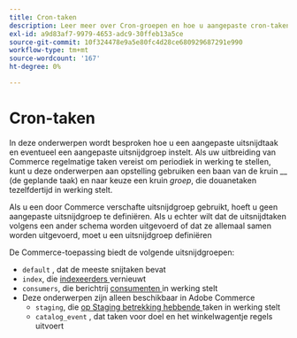 ```yaml
---
title: Cron-taken
description: Leer meer over Cron-groepen en hoe u aangepaste cron-taken kunt maken in Adobe Commerce. Ontdek de geplande taakopstelling en de configuratie van de cron groep.
exl-id: a9d83af7-9979-4653-adc9-30ffeb13a5ce
source-git-commit: 10f324478e9a5e80fc4d28ce680929687291e990
workflow-type: tm+mt
source-wordcount: '167'
ht-degree: 0%

---
```


# Cron-taken

In deze onderwerpen wordt besproken hoe u een aangepaste uitsnijdtaak en eventueel een aangepaste uitsnijdgroep instelt. Als uw uitbreiding van Commerce regelmatige taken vereist om periodiek in werking te stellen, kunt u deze onderwerpen aan opstelling gebruiken een baan van de kruin __ (de geplande taak) en naar keuze een kruin _groep_, die douanetaken tezelfdertijd in werking stelt.

Als u een door Commerce verschafte uitsnijdgroep gebruikt, hoeft u geen aangepaste uitsnijdgroep te definiëren. Als u echter wilt dat de uitsnijdtaken volgens een ander schema worden uitgevoerd of dat ze allemaal samen worden uitgevoerd, moet u een uitsnijdgroep definiëren

De Commerce-toepassing biedt de volgende uitsnijdgroepen:

- `default` , dat de meeste snijtaken bevat
- `index`, die [ indexeerders ](../cli/manage-indexers.md) vernieuwt
- `consumers`, die berichtrij [ consumenten ](../cli/start-message-queues.md) in werking stelt
- Deze onderwerpen zijn alleen beschikbaar in Adobe Commerce
   - `staging`, die [ op Staging betrekking hebbende ](https://experienceleague.adobe.com/en/docs/commerce-admin/content-design/staging/content-staging) taken in werking stelt
   - `catalog_event` , dat taken voor doel en het winkelwagentje regels uitvoert
